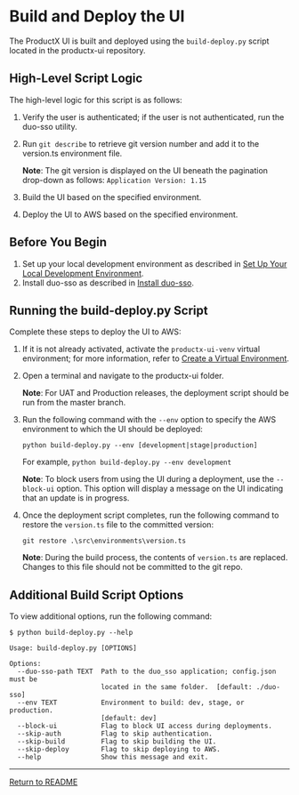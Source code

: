 # Build and Deploy the UI 

The ProductX UI is built and deployed using the `build-deploy.py` script located in the productx-ui repository.

## High-Level Script Logic

The high-level logic for this script is as follows:

1. Verify the user is authenticated; if the user is not authenticated, run the duo-sso utility.
1. Run ```git describe``` to retrieve git version number and add it to the version.ts environment file.

	**Note**: The git version is displayed on the UI beneath the pagination drop-down as follows: ```Application Version: 1.15```

1. Build the UI based on the specified environment.
1. Deploy the UI to AWS based on the specified environment.

## Before You Begin

1. Set up your local development environment as described in [Set Up Your Local Development Environment](../README.md#set-up-your-local-development-environment).
1. Install duo-sso as described in [Install duo-sso](./install-duo-sso.md).

## Running the build-deploy.py Script

Complete these steps to deploy the UI to AWS:

1. If it is not already activated, activate the `productx-ui-venv` virtual environment; for more information, refer to [Create a Virtual Environment](./install_and_run_the_ui_locally.md#create-a-virtual-environment).
1. Open a terminal and navigate to the productx-ui folder.

	**Note**: For UAT and Production releases, the deployment script should be run from the master branch.

1. Run the following command with the ```--env``` option to specify the AWS environment to which the UI should be deployed:

	```python build-deploy.py --env [development|stage|production]```

	For example, ```python build-deploy.py --env development```

	**Note**: To block users from using the UI during a deployment, use the ```--block-ui``` option. This option will display a message on the UI indicating that an update is in progress. 

1. Once the deployment script completes, run the following command to restore the ```version.ts``` file to the committed version:
	
    ```
    git restore .\src\environments\version.ts
    ```
	
	**Note**: During the build process, the contents of ```version.ts``` are replaced. Changes to this file should not be committed to the git repo.

## Additional Build Script Options

To view additional options, run the following command:

```
$ python build-deploy.py --help

Usage: build-deploy.py [OPTIONS]

Options:
  --duo-sso-path TEXT  Path to the duo_sso application; config.json must be
                       located in the same folder.  [default: ./duo-sso]
  --env TEXT           Environment to build: dev, stage, or production.
                       [default: dev]
  --block-ui           Flag to block UI access during deployments.					   
  --skip-auth          Flag to skip authentication.
  --skip-build         Flag to skip building the UI.
  --skip-deploy        Flag to skip deploying to AWS.
  --help               Show this message and exit.
```

<hr/>

[Return to README](../README.md)